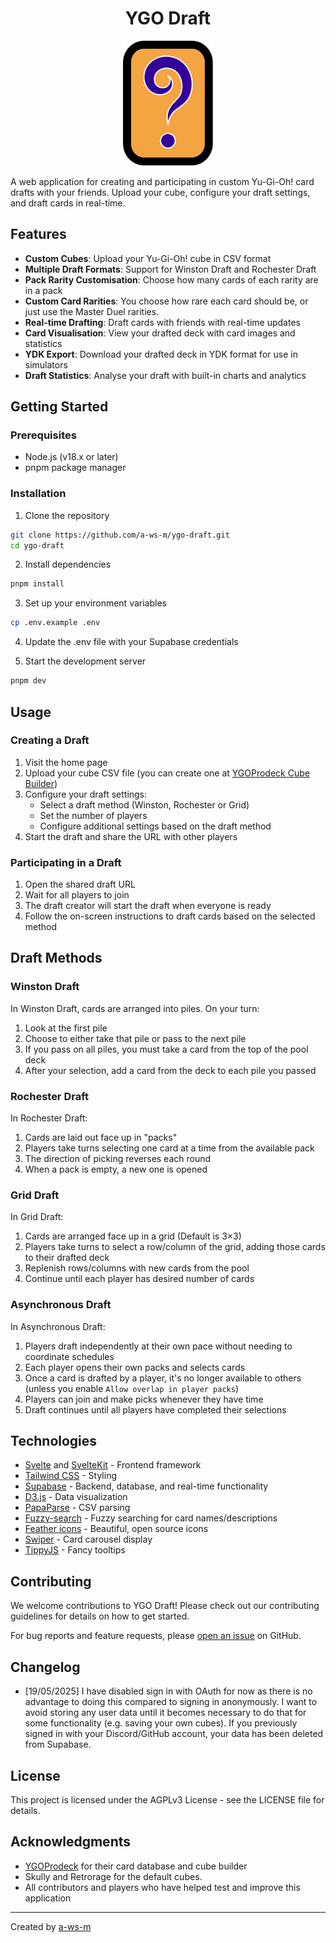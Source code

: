 <div class="title-block" style="text-align: center;" align="center">

# YGO Draft
<p><img title="ygo draft logo" src="static/favicon.svg" height="200" ></p>

</div>

A web application for creating and participating in custom Yu-Gi-Oh! card drafts with your friends. Upload your cube, configure your draft settings, and draft cards in real-time.

## Features

- **Custom Cubes**: Upload your Yu-Gi-Oh! cube in CSV format
- **Multiple Draft Formats**: Support for Winston Draft and Rochester Draft
- **Pack Rarity Customisation**: Choose how many cards of each rarity are in a pack
- **Custom Card Rarities**: You choose how rare each card should be, or just use the Master Duel rarities.
- **Real-time Drafting**: Draft cards with friends with real-time updates
- **Card Visualisation**: View your drafted deck with card images and statistics
- **YDK Export**: Download your drafted deck in YDK format for use in simulators
- **Draft Statistics**: Analyse your draft with built-in charts and analytics

## Getting Started

### Prerequisites

- Node.js (v18.x or later)
- pnpm package manager

### Installation

1. Clone the repository
```bash
git clone https://github.com/a-ws-m/ygo-draft.git
cd ygo-draft
```

2. Install dependencies
```bash
pnpm install
```

3. Set up your environment variables
```bash
cp .env.example .env
```

4. Update the .env file with your Supabase credentials

5. Start the development server
```bash
pnpm dev
```

## Usage

### Creating a Draft

1. Visit the home page
2. Upload your cube CSV file (you can create one at [YGOProdeck Cube Builder](https://ygoprodeck.com/cube/))
3. Configure your draft settings:
   - Select a draft method (Winston, Rochester or Grid)
   - Set the number of players
   - Configure additional settings based on the draft method
4. Start the draft and share the URL with other players

### Participating in a Draft

1. Open the shared draft URL
2. Wait for all players to join
3. The draft creator will start the draft when everyone is ready
4. Follow the on-screen instructions to draft cards based on the selected method

## Draft Methods

### Winston Draft

In Winston Draft, cards are arranged into piles. On your turn:
1. Look at the first pile
2. Choose to either take that pile or pass to the next pile
3. If you pass on all piles, you must take a card from the top of the pool deck
4. After your selection, add a card from the deck to each pile you passed

### Rochester Draft

In Rochester Draft:
1. Cards are laid out face up in "packs"
2. Players take turns selecting one card at a time from the available pack
3. The direction of picking reverses each round
4. When a pack is empty, a new one is opened

### Grid Draft

In Grid Draft:
1. Cards are arranged face up in a grid (Default is 3×3)
2. Players take turns to select a row/column of the grid, adding those cards to their drafted deck
3. Replenish rows/columns with new cards from the pool
4. Continue until each player has desired number of cards

### Asynchronous Draft

In Asynchronous Draft:
1. Players draft independently at their own pace without needing to coordinate schedules
2. Each player opens their own packs and selects cards
3. Once a card is drafted by a player, it's no longer available to others (unless you enable `Allow overlap in player packs`)
4. Players can join and make picks whenever they have time
5. Draft continues until all players have completed their selections

## Technologies

- [Svelte](https://svelte.dev/) and [SvelteKit](https://kit.svelte.dev/) - Frontend framework
- [Tailwind CSS](https://tailwindcss.com/) - Styling
- [Supabase](https://supabase.com/) - Backend, database, and real-time functionality
- [D3.js](https://d3js.org/) - Data visualization
- [PapaParse](https://www.papaparse.com/) - CSV parsing
- [Fuzzy-search](https://github.com/wouterrutgers/fuzzy-search) - Fuzzy searching for card names/descriptions
- [Feather icons](https://feathericons.com/) - Beautiful, open source icons
- [Swiper](https://swiperjs.com/) - Card carousel display
- [TippyJS](https://atomiks.github.io/tippyjs/) - Fancy tooltips

## Contributing

We welcome contributions to YGO Draft! Please check out our contributing guidelines for details on how to get started.

For bug reports and feature requests, please [open an issue](https://github.com/a-ws-m/ygo-draft/issues) on GitHub.


## Changelog

- [19/05/2025] I have disabled sign in with OAuth for now as there is no advantage to doing this compared to signing in anonymously. I want to avoid storing any user data until it becomes necessary to do that for some functionality (e.g. saving your own cubes). If you previously signed in with your Discord/GitHub account, your data has been deleted from Supabase.

## License

This project is licensed under the AGPLv3 License - see the LICENSE file for details.

## Acknowledgments

- [YGOProdeck](https://ygoprodeck.com/) for their card database and cube builder
- Skully and Retrorage for the default cubes.
- All contributors and players who have helped test and improve this application

---

Created by [a-ws-m](https://github.com/a-ws-m)
